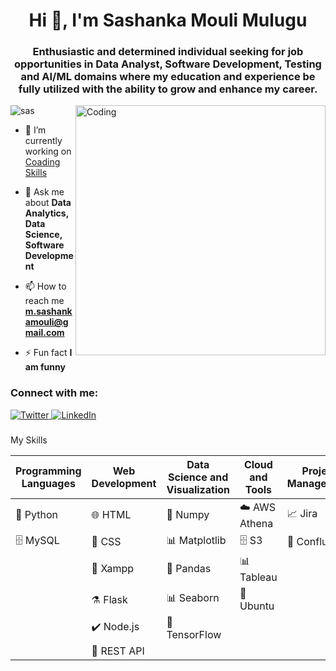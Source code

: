 
<h1 align="center">Hi 👋, I'm Sashanka Mouli Mulugu</h1>
<h3 align="center">Enthusiastic and determined individual seeking for job opportunities in Data Analyst, Software Development, Testing and AI/ML domains where my education and experience be fully utilized with the ability to grow and enhance my career.</h3>
<img align="right" alt="Coding" width="400" src="https://cdn.dribbble.com/users/1708816/screenshots/15637256/media/f9826f0af8a49462f048262a8502035b.gif">
<p align="left"> <img alt="sas" src="https://komarev.com/ghpvc/?username=sashak113&label=Profile%20views&color=0e75b6&style=flat" alt="sashak113" /> </p>


- 🔭 I’m currently working on [Coading Skills](https://colab.research.google.com/drive/1Y1dgyGAA7fMTbVsMYGxAN1OBnXTkuIRq#scrollTo=8X_qKCzw8-mj)

- 💬 Ask me about **Data Analytics, Data Science, Software Development**

- 📫 How to reach me **m.sashankamouli@gmail.com**

- ⚡ Fun fact **I am funny**

<h3 align="left">Connect with me:</h3>
<div class="social-icons">
    <a href="https://twitter.com/m_sashanka" target="_blank">
      <img src="https://img.shields.io/twitter/follow/m_sashanka?logo=twitter&style=for-the-badge" alt="Twitter">
    </a>
    <a href="https://linkedin.com/in/sashankmulugu" target="_blank">
      <img src="https://img.shields.io/badge/LinkedIn-Connect-blue?style=for-the-badge&logo=linkedin" alt="LinkedIn">
    </a>
   
  </div>

<h3></h3> My Skills </h3>

| Programming Languages      | Web Development               | Data Science and Visualization   | Cloud and Tools         | Project Management                      |
|----------------------------|----------------------------   |----------------------------------|-------------------------|-------------------------                |
| :snake: Python             | :globe_with_meridians: HTML   | :snake: Numpy                    | :cloud: AWS Athena      | :chart_with_upwards_trend: Jira         |
| :file_cabinet: MySQL       | :art: CSS                     | :bar_chart: Matplotlib           | :file_cabinet: S3       | :blue_book: Confluence                  |
|                            | :tumbler_glass: Xampp         | :panda_face: Pandas              | :bar_chart: Tableau     |                                         |
|                            | :alembic: Flask               | :bar_chart: Seaborn              | :penguin: Ubuntu        |                                         |
|                            | :heavy_check_mark: Node.js    | :brain: TensorFlow               |                         |                                         |    
|                            | :link: REST API               |                                  |                         |                                         |
